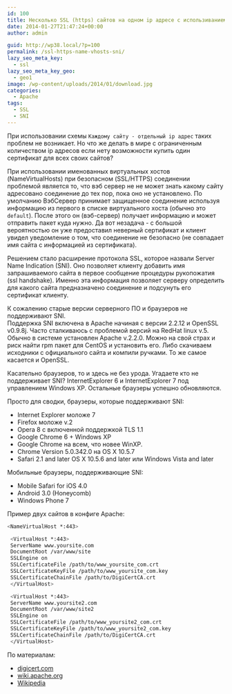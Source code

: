 ```yaml
---
id: 100
title: Несколько SSL (https) сайтов на одном ip адресе с использиванием технологии SNI
date: 2014-01-27T21:47:24+00:00
author: admin

guid: http://wp38.local/?p=100
permalink: /ssl-https-name-vhosts-sni/
lazy_seo_meta_key:
  - ssl
lazy_seo_meta_key_geo:
  - geo1
image: /wp-content/uploads/2014/01/download.jpg
categories:
  - Apache
tags:
  - SSL
  - SNI
---
```

При использовании схемы `Каждому сайту - отдельный ip адрес` таких проблем не возникает. Но что же делать в мире с ограниченным количеством ip адресов если нету возможности купить один сертификат для всех своих сайтов?

При использовании именованных виртуальных хостов (NameVirtualHosts) при безопасном (SSL/HTTPS) соединении проблемой является то, что вэб сервер не не может знать какому сайту адресовано соединение до тех пор, пока оно не установлено. По умолчанию ВэбСервер принимает защищенное соединение используя информацию из первого в списке виртуального хоста (обычно это `default`). После этого он (вэб-сервер) получает информацию и может отправить пакет куда нужно. Да вот незадача - с большой вероятностью он уже предоставил неверный сертификат и клиент увидел уведомление о том, что соединение не безопасно (не совпадает имя сайта с информацией из сертификата).

Решением стало расширение протокола SSL, которое назвали Server Name Indication (SNI). Оно позволяет клиенту добавить имя запрашиваемого сайта в первое сообщение процедуры рукопожатия (ssl handshake). Именно эта информация позволяет серверу определить для какого сайта предназначено соединение и подсунуть его сертификат клиенту.

К сожалению старые версии серверного ПО и браузеров не поддерживают SNI.  
Поддержка SNI включена в Apache начиная с версии 2.2.12 и OpenSSL v0.9.8j. Часто сталкиваюсь с проблемой версий на RedHat linux v.5. Обычно в системе установлен Apache v.2.2.0. Можно на свой страх и риск найти rpm пакет для CentOS и установить его. Либо скачиваем исходники с официального сайта и компили ручками. То же самое касается и OpenSSL.

Касательно браузеров, то и здесь не без урода. Угадаете кто не поддерживает SNI? InternetExplorer 6 и InternetExplorer 7 под управлением Windows XP. Остальные браузеры успешно обновляются.

Просто для сводки, браузеры, которые поддерживают SNI:

  * Internet Explorer моложе 7
  * Firefox моложе v.2
  * Opera 8 с включенной поддержкой TLS 1.1
  * Google Chrome 6 + Windows XP
  * Google Chrome на всем, что новее WinXP.
  * Chrome Version 5.0.342.0 на OS X 10.5.7
  * Safari 2.1 and later OS X 10.5.6 and later или Windows Vista and later

Мобильные браузеры, поддерживающие SNI:

  * Mobile Safari for iOS 4.0
  * Android 3.0 (Honeycomb)
  * Windows Phone 7

Пример двух сайтов в конфиге Apache:

```bash
<NameVirtualHost *:443>

 <VirtualHost *:443>  
 ServerName www.yoursite.com  
 DocumentRoot /var/www/site  
 SSLEngine on  
 SSLCertificateFile /path/to/www_yoursite_com.crt  
 SSLCertificateKeyFile /path/to/www_yoursite_com.key  
 SSLCertificateChainFile /path/to/DigiCertCA.crt  
 </VirtualHost>

 <VirtualHost *:443>  
 ServerName www.yoursite2.com  
 DocumentRoot /var/www/site2  
 SSLEngine on  
 SSLCertificateFile /path/to/www_yoursite2_com.crt  
 SSLCertificateKeyFile /path/to/www_yoursite2_com.key  
 SSLCertificateChainFile /path/to/DigiCertCA.crt  
 </VirtualHost>
```

По материалам:  
* [digicert.com](http://www.digicert.com/ssl-support/apache-secure-multiple-sites-sni.htm)
* [wiki.apache.org](http://wiki.apache.org/httpd/NameBasedSSLVHostsWithSNI)
* [Wikipedia](http://en.wikipedia.org/wiki/Server_Name_Indication)
